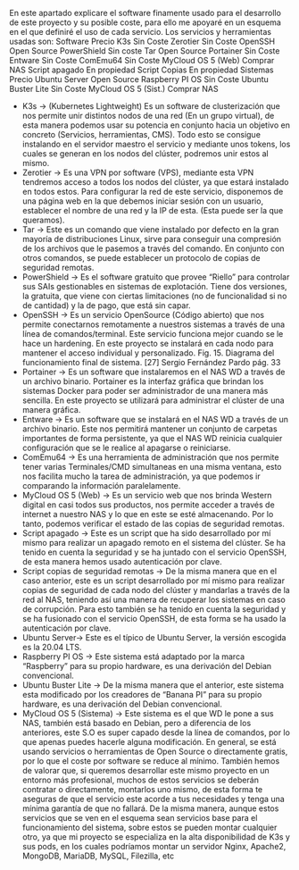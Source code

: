 En este apartado explicare el software finamente usado para el desarrollo de este proyecto y su posible coste, para ello me apoyaré en un esquema en el que definiré el uso de cada servicio. 
Los servicios y herramientas usadas son:
Software Precio
K3s Sin Coste
Zerotier Sin Coste
OpenSSH Open Source
PowerShield Sin coste
Tar Open Source
Portainer Sin Coste
Entware Sin Coste
ComEmu64 Sin Coste
MyCloud OS 5 (Web) Comprar NAS
Script apagado En propiedad
Script Copias En propiedad
Sistemas Precio
Ubuntu Server Open Source
Raspberry PI OS Sin Coste
Ubuntu Buster Lite Sin Coste
MyCloud OS 5 (Sist.) Comprar NAS
- K3s → (Kubernetes Lightweight) Es un
software de clusterización que nos 
permite unir distintos nodos de una 
red (En un grupo virtual), de esta 
manera podemos usar su potencia en 
conjunto hacia un objetivo en concreto (Servicios, herramientas, CMS). Todo esto se consigue 
instalando en el servidor maestro el servicio y mediante unos tokens, los cuales se generan en 
los nodos del clúster, podremos unir estos al mismo.
- Zerotier → Es una VPN por software (VPS), mediante esta VPN tendremos acceso a todos los 
nodos del clúster, ya que estará instalado en todos estos. Para configurar la red de este servicio, 
disponemos de una página web en la que debemos iniciar sesión con un usuario, establecer el 
nombre de una red y la IP de esta. (Esta puede ser la que queramos).
- Tar → Este es un comando que viene instalado por defecto en la gran mayoría de distribuciones 
Linux, sirve para conseguir una compresión de los archivos que le pasemos a través del 
comando. En conjunto con otros comandos, se puede establecer un protocolo de copias de 
seguridad remotas.
- PowerShield → Es el software gratuito que provee “Riello” para controlar sus SAIs gestionables
en sistemas de explotación. Tiene dos versiones, la gratuita, que viene con ciertas limitaciones 
(no de funcionalidad si no de cantidad) y la de pago, que está sin capar.
- OpenSSH → Es un servicio OpenSource (Código abierto) que nos permite conectarnos 
remotamente a nuestros sistemas a través de una línea de comandos/terminal. Este servicio 
funciona mejor cuando se le hace un hardening. En este proyecto se instalará en cada nodo 
para mantener el acceso individual y personalizado.
Fig. 15. Diagrama del funcionamiento final de sistema. [27]
Sergio Fernández Pardo
pág. 33
- Portainer → Es un software que instalaremos en el NAS WD a través de un archivo binario. 
Portainer es la interfaz gráfica que brindan los sistemas Docker para poder ser administrador de 
una manera más sencilla. En este proyecto se utilizará para administrar el clúster de una 
manera gráfica.
- Entware → Es un software que se instalará en el NAS WD a través de un archivo binario. Este nos 
permitirá mantener un conjunto de carpetas importantes de forma persistente, ya que el NAS 
WD reinicia cualquier configuración que se le realice al apagarse o reiniciarse.
- ComEmu64 → Es una herramienta de administración que nos permite tener varias 
Terminales/CMD simultaneas en una misma ventana, esto nos facilita mucho la tarea de 
administración, ya que podemos ir comparando la información paralelamente. 
- MyCloud OS 5 (Web) → Es un servicio web que nos brinda Western digital en casi todos sus 
productos, nos permite acceder a través de internet a nuestro NAS y lo que en este se esté 
almacenando. Por lo tanto, podemos verificar el estado de las copias de seguridad remotas.
- Script apagado → Este es un script que ha sido desarrollado por mí mismo para realizar un 
apagado remoto en el sistema del clúster. Se ha tenido en cuenta la seguridad y se ha juntado 
con el servicio OpenSSH, de esta manera hemos usado autenticación por clave.
- Script copias de seguridad remotas → De la misma manera que en el caso anterior, este es un 
script desarrollado por mí mismo para realizar copias de seguridad de cada nodo del clúster y 
mandarlas a través de la red al NAS, teniendo así una manera de recuperar los sistemas en caso 
de corrupción. Para esto también se ha tenido en cuenta la seguridad y se ha fusionado con el 
servicio OpenSSH, de esta forma se ha usado la autenticación por clave.
- Ubuntu Server→ Este es el típico de Ubuntu Server, la versión escogida es la 20.04 LTS.
- Raspberry PI OS → Este sistema está adaptado por la marca “Raspberry” para su propio 
hardware, es una derivación del Debian convencional.
- Ubuntu Buster Lite → De la misma manera que el anterior, este sistema esta modificado por los 
creadores de “Banana PI” para su propio hardware, es una derivación del Debian convencional.
- MyCloud OS 5 (Sistema) → Este sistema es el que WD le pone a sus NAS, también está basado 
en Debian, pero a diferencia de los anteriores, este S.O es super capado desde la línea de 
comandos, por lo que apenas puedes hacerle alguna modificación.
En general, se está usando servicios o herramientas de Open Source o directamente gratis, por lo 
que el coste por software se reduce al mínimo. También hemos de valorar que, si queremos 
desarrollar este mismo proyecto en un entorno más profesional, muchos de estos servicios se 
deberán contratar o directamente, montarlos uno mismo, de esta forma te aseguras de que el 
servicio este acorde a tus necesidades y tenga una mínima garantía de que no fallará.
De la misma manera, aunque estos servicios que se ven en el esquema sean servicios base para el 
funcionamiento del sistema, sobre estos se pueden montar cualquier otro, ya que mi proyecto se 
especializa en la alta disponibilidad de K3s y sus pods, en los cuales podríamos montar un servidor 
Nginx, Apache2, MongoDB, MariaDB, MySQL, Filezilla, etc 

